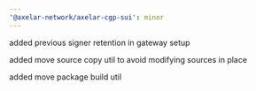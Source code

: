 ```yaml
---
'@axelar-network/axelar-cgp-sui': minor
---
```


added previous signer retention in gateway setup

added move source copy util to avoid modifying sources in place

added move package build util
